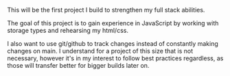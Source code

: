 This will be the first project I build to strengthen my full stack abilities.

The goal of this project is to gain experience in JavaScript by working with storage types and rehearsing my html/css.

I also want to use git/github to track changes instead of constantly making changes on main. I understand for a project of this size that is not necessary, however it's in my interest to follow best practices regardless, as those will transfer better for bigger builds later on.
